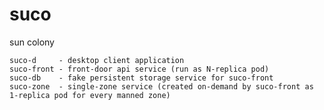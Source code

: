 # suco

sun colony

    suco-d     - desktop client application
    suco-front - front-door api service (run as N-replica pod)
    suco-db    - fake persistent storage service for suco-front
    suco-zone  - single-zone service (created on-demand by suco-front as 1-replica pod for every manned zone)
